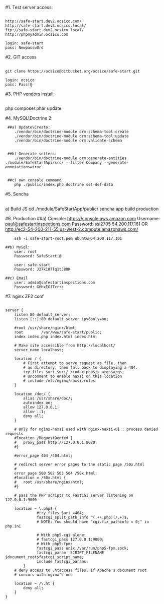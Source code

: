 #1. Test server access:
##
    http://safe-start.dev2.ocsico.com/
    http://safe-start.dev2.ocsico.local/
    ftp://safe-start.dev2.ocsico.local/
    http://phpmyadmin.ocsico.com

    login: safe-start
    pass: Newpassw0rd

#2. GIT access
##
    git clone https://ocsico@bitbucket.org/ocsico/safe-start.git

    login: ocsico
    pass: Pass!@

#3. PHP vendors install:
##
   php composer.phar update

#4. MySQL\Doctrine 2:

     ##a) Update\Create:
        ./vendor/bin/doctrine-module orm:schema-tool:create
        ./vendor/bin/doctrine-module orm:schema-tool:update
        ./vendor/bin/doctrine-module orm:validate-schema


     ##b) Generate setters:
        ./vendor/bin/doctrine-module orm:generate-entities ./module/SafeStartApi/src/ --filter Company --generate-annotations=true


     ##c) own console command
        php ./public/index.php doctrine set-def-data

#5. Sencha
##
   a) Build JS
   cd ./module/SafeStartApp/public/
   sencha app build production

#6. Production
    ##a) Console:
        https://console.aws.amazon.com
        Username: paul@safestartinspections.com
        Password: ssi2705
        54.200.117.161 OR http://ec2-54-200-211-55.us-west-2.compute.amazonaws.com/

        ssh -i safe-start-root.pem ubuntu@54.200.117.161

    ##b) MySql:
        user: root
        Password: SafeStart!@

        user: safe-start
        Password: J27k187lq1tJ80K

    ##c) Email
        user: admin@safestartinspections.com
        Password: GHHxEG1Tcr+s


#7. nginx ZF2 conf
##
    server {
        listen 80 default_server;
        listen [::]:80 default_server ipv6only=on;

        #root /usr/share/nginx/html;
        root        /var/www/safe-start/public;
        index index.php index.html index.htm;

        # Make site accessible from http://localhost/
        server_name localhost;

        location / {
            # First attempt to serve request as file, then
            # as directory, then fall back to displaying a 404.
            try_files $uri $uri/ /index.php$is_args$args;
            # Uncomment to enable naxsi on this location
            # include /etc/nginx/naxsi.rules
        }

        location /doc/ {
            alias /usr/share/doc/;
            autoindex on;
            allow 127.0.0.1;
            allow ::1;
            deny all;
        }

        # Only for nginx-naxsi used with nginx-naxsi-ui : process denied requests
        #location /RequestDenied {
        #	proxy_pass http://127.0.0.1:8080;
        #}

        #error_page 404 /404.html;

        # redirect server error pages to the static page /50x.html
        #
        error_page 500 502 503 504 /50x.html;
        #location = /50x.html {
        #	root /usr/share/nginx/html;
        #}

        # pass the PHP scripts to FastCGI server listening on 127.0.0.1:9000

        location ~ \.php$ {
                  #try_files $uri =404;
                  fastcgi_split_path_info ^(.+\.php)(/.+)$;
                  # NOTE: You should have "cgi.fix_pathinfo = 0;" in php.ini

                  # With php5-cgi alone:
                  # fastcgi_pass 127.0.0.1:9000;
                  # With php5-fpm:
                  fastcgi_pass unix:/var/run/php5-fpm.sock;
                  fastcgi_param  SCRIPT_FILENAME $document_root$fastcgi_script_name;
                  include fastcgi_params;
            }
        # deny access to .htaccess files, if Apache's document root
        # concurs with nginx's one

        location ~ /\.ht {
            deny all;
        }
    }